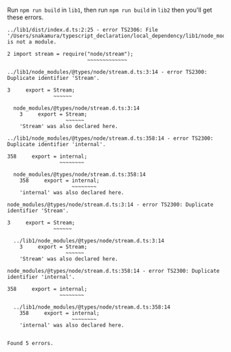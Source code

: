 Run `npm run build` in `lib1`, then run `npm run build` in `lib2` then you'll get these errors.

```
../lib1/dist/index.d.ts:2:25 - error TS2306: File '/Users/snakamura/typescript_declaration/local_dependency/lib1/node_modules/@types/node/stream.d.ts' is not a module.

2 import stream = require("node/stream");
                          ~~~~~~~~~~~~~

../lib1/node_modules/@types/node/stream.d.ts:3:14 - error TS2300: Duplicate identifier 'Stream'.

3     export = Stream;
               ~~~~~~

  node_modules/@types/node/stream.d.ts:3:14
    3     export = Stream;
                   ~~~~~~
    'Stream' was also declared here.

../lib1/node_modules/@types/node/stream.d.ts:358:14 - error TS2300: Duplicate identifier 'internal'.

358     export = internal;
                 ~~~~~~~~

  node_modules/@types/node/stream.d.ts:358:14
    358     export = internal;
                     ~~~~~~~~
    'internal' was also declared here.

node_modules/@types/node/stream.d.ts:3:14 - error TS2300: Duplicate identifier 'Stream'.

3     export = Stream;
               ~~~~~~

  ../lib1/node_modules/@types/node/stream.d.ts:3:14
    3     export = Stream;
                   ~~~~~~
    'Stream' was also declared here.

node_modules/@types/node/stream.d.ts:358:14 - error TS2300: Duplicate identifier 'internal'.

358     export = internal;
                 ~~~~~~~~

  ../lib1/node_modules/@types/node/stream.d.ts:358:14
    358     export = internal;
                     ~~~~~~~~
    'internal' was also declared here.


Found 5 errors.
```
